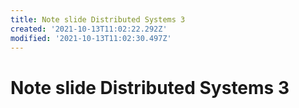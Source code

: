 ```yaml
---
title: Note slide Distributed Systems 3
created: '2021-10-13T11:02:22.292Z'
modified: '2021-10-13T11:02:30.497Z'
---
```


# Note slide Distributed Systems 3


